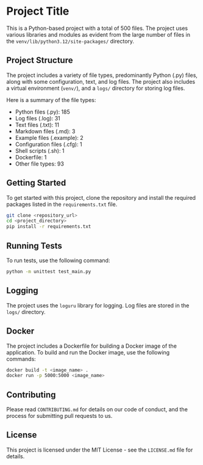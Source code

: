 # Project Title

This is a Python-based project with a total of 500 files. The project uses various libraries and modules as evident from the large number of files in the `venv/lib/python3.12/site-packages/` directory.

## Project Structure

The project includes a variety of file types, predominantly Python (.py) files, along with some configuration, text, and log files. The project also includes a virtual environment (`venv/`), and a `logs/` directory for storing log files.

Here is a summary of the file types:

- Python files (.py): 185
- Log files (.log): 31
- Text files (.txt): 11
- Markdown files (.md): 3
- Example files (.example): 2
- Configuration files (.cfg): 1
- Shell scripts (.sh): 1
- Dockerfile: 1
- Other file types: 93

## Getting Started

To get started with this project, clone the repository and install the required packages listed in the `requirements.txt` file.

```bash
git clone <repository_url>
cd <project_directory>
pip install -r requirements.txt
```

## Running Tests

To run tests, use the following command:

```bash
python -m unittest test_main.py
```

## Logging

The project uses the `loguru` library for logging. Log files are stored in the `logs/` directory.

## Docker

The project includes a Dockerfile for building a Docker image of the application. To build and run the Docker image, use the following commands:

```bash
docker build -t <image_name> .
docker run -p 5000:5000 <image_name>
```

## Contributing

Please read `CONTRIBUTING.md` for details on our code of conduct, and the process for submitting pull requests to us.

## License

This project is licensed under the MIT License - see the `LICENSE.md` file for details.